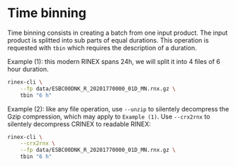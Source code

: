 Time binning
============

Time binning consists in creating a batch from one input product. The input product is splitted into
sub parts of equal durations. This operation is requested with `tbin` which requires the description of a duration.

Example (1): this modern RINEX spans 24h, we will split it into 4 files of 6 hour duration.

```bash
rinex-cli \
    --fp data/ESBC00DNK_R_20201770000_01D_MN.rnx.gz \
    tbin "6 h"
```

Example (2): like any file operation, use `--unzip` to silentely decompress the Gzip compression,
which may apply to `Example (1)`. Use `--crx2rnx` to silentely decompress CRINEX to readable RINEX:

```bash
rinex-cli \
    --crx2rnx \
    --fp data/ESBC00DNK_R_20201770000_01D_MN.rnx.gz \
    tbin "6 h"
```
